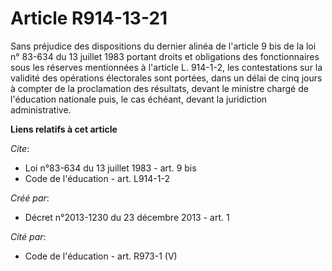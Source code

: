 # Article R914-13-21

Sans préjudice des dispositions du dernier alinéa de l'article 9 bis de la loi n° 83-634 du 13 juillet 1983 portant droits et
obligations des fonctionnaires sous les réserves mentionnées à l'article L. 914-1-2, les contestations sur la validité des
opérations électorales sont portées, dans un délai de cinq jours à compter de la proclamation des résultats, devant le
ministre chargé de l'éducation nationale puis, le cas échéant, devant la juridiction administrative.

**Liens relatifs à cet article**

_Cite_:

  - Loi n°83-634 du 13 juillet 1983 - art. 9 bis
  - Code de l'éducation - art. L914-1-2

_Créé par_:

  - Décret n°2013-1230 du 23 décembre 2013 - art. 1

_Cité par_:

  - Code de l'éducation - art. R973-1 (V)
